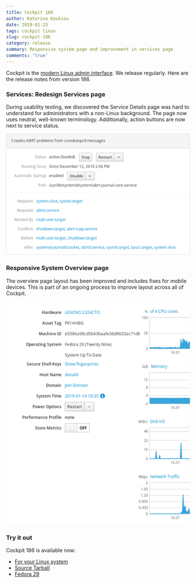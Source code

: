 ```yaml
---
title: Cockpit 186
author: Katerina Koukiou
date: 2019-01-23
tags: cockpit linux
slug: cockpit-186
category: release
summary: Responsive system page and improvement in services page
comments: 'true'
---
```


Cockpit is the [modern Linux admin interface](https://cockpit-project.org/). We
release regularly. Here are the release notes from version 186.

### Services: Redesign Services page

During usability testing, we discovered the Service Details page was hard to
understand for administrators with a non-Linux background. The page now
uses neutral, well-known terminology. Additionally, action buttons are now next to service status.

![services screenshot](/images/services-relayout.png)

### Responsive System Overview page

The overview page layout has been improved and includes fixes for mobile
devices. This is part of an ongoing process to improve layout across all of
Cockpit.

![system page screenshot](/images/system-page-responsive.png)

### Try it out

Cockpit 186 is available now:

 * [For your Linux system](https://cockpit-project.org/running.html)
 * [Source Tarball](https://github.com/cockpit-project/cockpit/releases/tag/186)
 * [Fedora 29](https://bodhi.fedoraproject.org/updates/cockpit-186-1.fc29)
